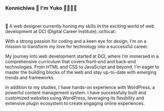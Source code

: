 ### Konnichiwa 👋 I'm Yuko 👩🏻‍💻✨
#
🌱 A web designer currently honing my skills in the exciting world of web development at DCI (Digital Career Institute).:octocat:

With a strong passion for coding and a keen eye for design, I'm on a mission to transform my love for technology into a successful career.

My journey into web development started at DCI, where I'm immersed in a comprehensive curriculum that covers front-end and back-end technologies. From HTML and CSS to JavaScript and beyond, I'm eager to master the building blocks of the web and stay up-to-date with emerging trends and frameworks.

In addition to my studies, I have hands-on experience with WordPress, a powerful content management system. I have successfully built and customized websites using WordPress, leveraging its flexibility and extensive plugin ecosystem to create engaging online experiences.
<!--
**yukosuga/yukosuga** is a ✨ _special_ ✨ repository because its `README.md` (this file) appears on your GitHub profile.

Here are some ideas to get you started:

- 🔭 I’m currently working on ...
-  ...
- 👯 I’m looking to collaborate on ...
- 🤔 I’m looking for help with ...
- 💬 Ask me about ...
- 📫 How to reach me: ...
- 😄 Pronouns: ...
- ⚡ Fun fact: ...
-->
